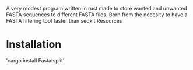  A very modest program written in rust made to store wanted and unwanted FASTA sequences to different FASTA files. Born from the necesity to have a FASTA filtering tool faster than seqkit
Resources

# Installation

'cargo install Fastatsplit'
